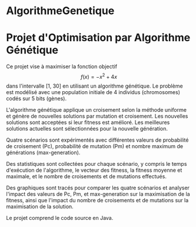 # AlgorithmeGenetique
# Projet d'Optimisation par Algorithme Génétique

Ce projet vise à maximiser la fonction objectif $$f(x) = -x^2+4x$$ dans l'intervalle [1, 30] en utilisant un algorithme génétique. Le problème est modélisé avec une population initiale de 4 individus (chromosomes) codés sur 5 bits (gènes). 

L'algorithme génétique applique un croisement selon la méthode uniforme et génère de nouvelles solutions par mutation et croisement. Les nouvelles solutions sont acceptées si leur fitness est amélioré. Les meilleures solutions actuelles sont sélectionnées pour la nouvelle génération.

Quatre scénarios sont expérimentés avec différentes valeurs de probabilité de croisement (Pc), probabilité de mutation (Pm) et nombre maximum de générations (max-generation). 

Des statistiques sont collectées pour chaque scénario, y compris le temps d'exécution de l'algorithme, le vecteur des fitness, la fitness moyenne et maximale, et le nombre de croisements et de mutations effectués. 

Des graphiques sont tracés pour comparer les quatre scénarios et analyser l'impact des valeurs de Pc, Pm, et max-generation sur la maximisation de la fitness, ainsi que l'impact du nombre de croisements et de mutations sur la maximisation de la solution. 

Le projet comprend le code source en Java.
